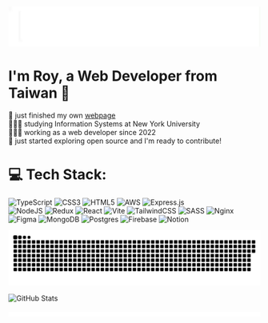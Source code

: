 <img height=80 src="intro.gif">

# I'm Roy, a Web Developer from Taiwan 👋

🛜 just finished my own [webpage](https://g-portfolio.netlify.app/)<br>
👨🏼‍🎓 studying Information Systems at New York University<br>
👨🏼‍💻 working as a web developer since 2022 <br>
🚀 just started exploring open source and I'm ready to contribute!

# 💻 Tech Stack:

![TypeScript](https://img.shields.io/badge/typescript-%23007ACC.svg?style=for-the-badge&logo=typescript&logoColor=white)
![CSS3](https://img.shields.io/badge/css3-%231572B6.svg?style=for-the-badge&logo=css3&logoColor=white)
![HTML5](https://img.shields.io/badge/html5-%23E34F26.svg?style=for-the-badge&logo=html5&logoColor=white)
![AWS](https://img.shields.io/badge/AWS-%23FF9900.svg?style=for-the-badge&logo=amazon-aws&logoColor=white)
![Express.js](https://img.shields.io/badge/express.js-%23404d59.svg?style=for-the-badge&logo=express&logoColor=%2361DAFB)  
![NodeJS](https://img.shields.io/badge/node.js-6DA55F?style=for-the-badge&logo=node.js&logoColor=white)
![Redux](https://img.shields.io/badge/redux-%23593d88.svg?style=for-the-badge&logo=redux&logoColor=white)
![React](https://img.shields.io/badge/react-%2320232a.svg?style=for-the-badge&logo=react&logoColor=%2361DAFB)
![Vite](https://img.shields.io/badge/vite-%23646CFF.svg?style=for-the-badge&logo=vite&logoColor=white)
![TailwindCSS](https://img.shields.io/badge/tailwindcss-%2338B2AC.svg?style=for-the-badge&logo=tailwind-css&logoColor=white)
![SASS](https://img.shields.io/badge/SASS-hotpink.svg?style=for-the-badge&logo=SASS&logoColor=white)
![Nginx](https://img.shields.io/badge/nginx-%23009639.svg?style=for-the-badge&logo=nginx&logoColor=white)
![Figma](https://img.shields.io/badge/figma-%23F24E1E.svg?style=for-the-badge&logo=figma&logoColor=white)
![MongoDB](https://img.shields.io/badge/MongoDB-%234ea94b.svg?style=for-the-badge&logo=mongodb&logoColor=white)
![Postgres](https://img.shields.io/badge/postgres-%23316192.svg?style=for-the-badge&logo=postgresql&logoColor=white)
![Firebase](https://img.shields.io/badge/Firebase-039BE5?style=for-the-badge&logo=Firebase&logoColor=white)
![Notion](https://img.shields.io/badge/Notion-%23000000.svg?style=for-the-badge&logo=notion&logoColor=white)

<picture>
  <source media="(prefers-color-scheme: dark)" srcset="https://raw.githubusercontent.com/RoyLee1224/RoyLee1224/output/github-snake-dark.svg" />
  <source media="(prefers-color-scheme: light)" srcset="https://raw.githubusercontent.com/RoyLee1224/RoyLee1224/output/github-snake.svg" />
  <img alt="github-snake" src="https://raw.githubusercontent.com/RoyLee1224/RoyLee1224/output/github-snake.svg" />
</picture>

![GitHub Stats](https://github-readme-stats.vercel.app/api?username=RoyLee1224&show_icons=true&theme=react&hide_border=true&bg_color=0D1117)

<a href="https://github.com/peterxcli/gh-contribution-graph-action/tree/main/">
  <img
      src="./contribution-graph.svg"
      alt="GitHub Contribution Graph"
  />
</a>
